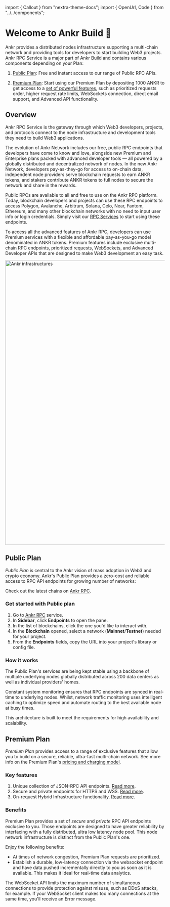 import { Callout } from "nextra-theme-docs";
import { OpenUrl, Code } from "../../components";

# Welcome to Ankr Build 👋

Ankr provides a distributed nodes infrastructure supporting a multi-chain network and providing tools for developers to start building Web3 projects.
Ankr RPC Service is a major part of Ankr Build and contains various components depending on your Plan:

1. [Public Plan](/build/overview/#public-plan): Free and instant access to our range of Public RPC APIs.

2. [Premium Plan](/build/overview/#premium-plan): Start using our Premium Plan by depositing 1000 ANKR to get access to a [set of powerful features](/build/pricing/#public-and-premium-plans-comparison), such as prioritized requests order, higher request rate limits, WebSockets connection, direct email support, and Advanced API functionality.  

[//]: # (3. [Ankr Scan]&#40;/build/products/ankr-scan/&#41;: Ankr Scan is a multi-chain Explorer that allows viewing assets across chains as well as assigned to a specific wallet address.)

[//]: # ()
[//]: # (4. Node Services: Full, Archive, and Validator/Staking nodes are available for 50+ chains.)

## Overview

Ankr RPC Service is the gateway through which Web3 developers, projects, and protocols connect to the node infrastructure and development tools they need to build Web3 applications.

The evolution of Ankr Network includes our free, public RPC endpoints that developers have come to know and love, alongside new Premium and Enterprise plans packed with advanced developer tools — all powered by a globally distributed and decentralized network of nodes. In the new Ankr Network, developers pay-as-they-go for access to on-chain data, independent node providers serve blockchain requests to earn ANKR tokens, and stakers contribute ANKR tokens to full nodes to secure the network and share in the rewards.

Public RPCs are available to all and free to use on the Ankr RPC platform. Today, blockchain developers and projects can use these RPC endpoints to access Polygon, Avalanche, Arbitrum, Solana, Celo, Near, Fantom, Ethereum, and many other blockchain networks with no need to input user info or login credentials. Simply visit our [RPC Services](https://www.ankr.com/rpc/) to start using these endpoints.

To access all the advanced features of Ankr RPC, developers can use Premium services with a flexible and affordable pay-as-you-go model denominated in ANKR tokens. Premium features include exclusive multi-chain RPC endpoints, prioritized requests, WebSockets, and Advanced Developer APIs that are designed to make Web3 development an easy task.

<img src="/docs/build/ankr-structure.png" alt="Ankr infrastructures" class="responsive-pic" width="900" />

## Public Plan

*Public Plan* is central to the Ankr vision of mass adoption in Web3 and crypto economy. Ankr's Public Plan provides a zero-cost and reliable access to RPC API endpoints for growing number of networks:

Check out the latest chains on [Ankr RPC](https://www.ankr.com/rpc/).

### Get started with Public plan

1. Go to [Ankr RPC](https://www.ankr.com/rpc/) service.
2. In **Sidebar**, click **Endpoints** to open the pane.
3. In the list of blockchains, click the one you'd like to interact with.
4. In the **Blockchain** opened, select a network (**Mainnet**/**Testnet**) needed for your project.
5. From the **Endpoints** fields, copy the URL into your project's library or config file.

### How it works

The Public Plan's services are being kept stable using a backbone of multiple underlying nodes globally distributed across 200 data centers as well as individual providers' homes.

Constant system monitoring ensures that RPC endpoints are synced in real-time to underlying nodes. Whilst, network traffic monitoring uses intelligent caching to optimize speed and automate routing to the best available node at busy times.

This architecture is built to meet the requirements for high availability and scalability.

## Premium Plan

*Premium Plan* provides access to a range of exclusive features that allow you to build on a secure, reliable, ultra-fast multi-chain network. See more info on the Premium Plan's [pricing and charging model](/build/pricing/).

### Key features

1. Unique collection of JSON-RPC API endpoints. [Read more](/build/products/advanced-api-sdk/overview/).
2. Secure and private endpoints for HTTPS and WSS. [Read more](/build/overview/#benefits).
3. On-request Hybrid Infrastructure functionality. [Read more](/build/products/rpc-service/hybrid-infrastructure/).

### Benefits

Premium Plan provides a set of *secure* and *private* RPC API endpoints exclusive to you. Those endpoints are designed to have greater reliability by interfacing with a fully distributed, ultra low latency node pool. This node network infrastructure is distinct from the Public Plan's one.

Enjoy the following benefits:

* At times of network congestion, Premium Plan requests are prioritized.
* Establish a durable, low-latency connection via the websocket endpoint and have data pushed incrementally directly to you as soon as it is available. This makes it ideal for real-time data analytics.

<Callout type="warning" emoji="❗">
  The WebSocket API limits the maximum number of simultaneous connections to provide protection against misuse, such as DDoS attacks, for example. If your WebSocket client makes too many connections at the same time, you'll receive an Error message.
</Callout>

[//]: # (Check out [How to connect to Premium websockets]&#40;/build/guides/websocket-premium&#41;.)
